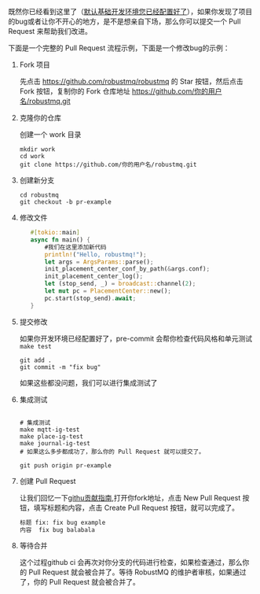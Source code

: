既然你已经看到这里了（[默认基础开发环境您已经配置好了](./Build-Develop-Env.md)），如果你发现了项目的bug或者让你不开心的地方，是不是想亲自下场，那么你可以提交一个 Pull Request 来帮助我们改进。

下面是一个完整的 Pull Request 流程示例，下面是一个修改bug的示例：

1. Fork 项目

   先点击 https://github.com/robustmq/robustmq 的 Star 按钮，然后点击 Fork 按钮，复制你的 Fork 仓库地址 https://github.com/你的用户名/robustmq.git

2. 克隆你的仓库

     创建一个 work 目录

     ```shell
     mkdir work
     cd work
     git clone https://github.com/你的用户名/robustmq.git
     ```

3. 创建新分支

     ```shell
     cd robustmq
     git checkout -b pr-example
     ```

4. 修改文件

     ```rust
        #[tokio::main]
        async fn main() {
            #我们在这里添加新代码
            println!("Hello, robustmq!");
            let args = ArgsParams::parse();
            init_placement_center_conf_by_path(&args.conf);
            init_placement_center_log();
            let (stop_send, _) = broadcast::channel(2);
            let mut pc = PlacementCenter::new();
            pc.start(stop_send).await;
        }
     ```

5. 提交修改

   如果你开发环境已经配置好了，pre-commit 会帮你检查代码风格和单元测试 `make test`

   ```shell
   git add .
   git commit -m "fix bug"

   ```
   如果这些都没问题，我们可以进行集成测试了

6. 集成测试

   ```shell

   # 集成测试
   make mqtt-ig-test
   make place-ig-test
   make journal-ig-test
   # 如果这么多步都成功了，那么你的 Pull Request 就可以提交了。

   git push origin pr-example

   ```


7. 创建 Pull Request

    让我们回忆一下[githu贡献指南](./GitHub-Contribution-Guide.md),打开你fork地址，点击 New Pull Request 按钮，填写标题和内容，点击 Create Pull Request 按钮，就可以完成了。

    ```md
    标题 fix: fix bug example
    内容  fix bug balabala
    ```

8. 等待合并

    这个过程github ci 会再次对你分支的代码进行检查，如果检查通过，那么你的 Pull Request 就会被合并了。等待 RobustMQ 的维护者审核，如果通过了，你的 Pull Request 就会被合并了。
